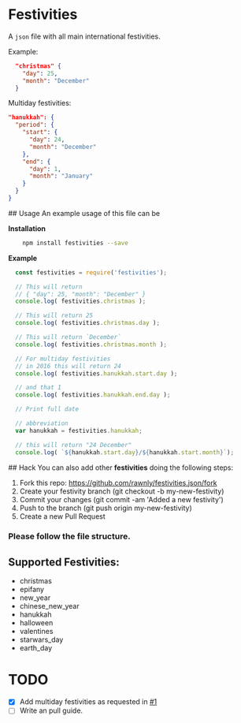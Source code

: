 # Festivities

A `json` file with all main international festivities.

Example:
```json
  "christmas" {
    "day": 25,
    "month": "December"
  }
```

Multiday festivities:
```json
"hanukkah": {
  "period": {
    "start": {
      "day": 24,
      "month": "December"
    },
    "end": {
      "day": 1,
      "month": "January"
    }
  }
}
```

## Usage
An example usage of this file can be

**Installation**
```bash
	npm install festivities --save
```

**Example**
```javascript
  const festivities = require('festivities');

  // This will return
  // { "day": 25, "month": "December" }
  console.log( festivities.christmas );

  // This will return 25
  console.log( festivities.christmas.day );

  // This will return `December`
  console.log( festivities.christmas.month );

  // For multiday festivities
  // in 2016 this will return 24
  console.log( festivities.hanukkah.start.day );

  // and that 1
  console.log( festivities.hanukkah.end.day );

  // Print full date

  // abbreviation
  var hanukkah = festivities.hanukkah;

  // this will return "24 December"
  console.log( `${hanukkah.start.day}/${hanukkah.start.month}`);

```

## Hack
You can also add other **festivities** doing the following steps:

1. Fork this repo: https://github.com/rawnly/festivities.json/fork
2. Create your festivity branch (git checkout -b my-new-festivity)
3. Commit your changes (git commit -am 'Added a new festivity')
4. Push to the branch (git push origin my-new-festivity)
5. Create a new Pull Request

### Please follow the file structure.

## Supported Festivities:

- christmas
- epifany
- new_year
- chinese_new_year
- hanukkah
- halloween
- valentines
- starwars_day
- earth_day


# TODO
- [x] Add multiday festivities as requested in [#1](https://github.com/Rawnly/festivities.json/issues/1)
- [ ] Write an pull guide.
